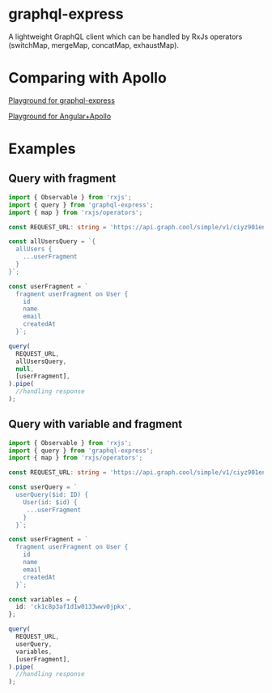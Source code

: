 # graphql-express
A lightweight GraphQL client which can be handled by RxJs operators (switchMap, mergeMap, concatMap, exhaustMap).

# Comparing with Apollo

[Playground for graphql-express](https://stackblitz.com/edit/rxjs-j5yshn "Playground for graphql-express")

[Playground for Angular+Apollo](https://stackblitz.com/edit/simple-apollo-angular-example-qebxsp "Playground for Angular+Apollo")



# Examples

## Query with fragment

```typescript
import { Observable } from 'rxjs';
import { query } from 'graphql-express';
import { map } from 'rxjs/operators';

const REQUEST_URL: string = 'https://api.graph.cool/simple/v1/ciyz901en4j590185wkmexyex';

const allUsersQuery = `{
  allUsers {
    ...userFragment
  }
}`;

const userFragment = `
  fragment userFragment on User {
    id
    name
    email
    createdAt
  }`;

query(
  REQUEST_URL,
  allUsersQuery,
  null,
  [userFragment],
).pipe(
  //handling response
);
```

## Query with variable and fragment

```typescript
import { Observable } from 'rxjs';
import { query } from 'graphql-express';
import { map } from 'rxjs/operators';

const REQUEST_URL: string = 'https://api.graph.cool/simple/v1/ciyz901en4j590185wkmexyex';

const userQuery = `
  userQuery($id: ID) {
    User(id: $id) {
     ...userFragment
    }
  }`;

const userFragment = `
  fragment userFragment on User {
    id
    name
    email
    createdAt
  }`;

const variables = {
  id: 'ck1c8p3af1d1w0133wwv0jpkx',
};

query(
  REQUEST_URL,
  userQuery,
  variables,
  [userFragment],
).pipe(
  //handling response
);
```
